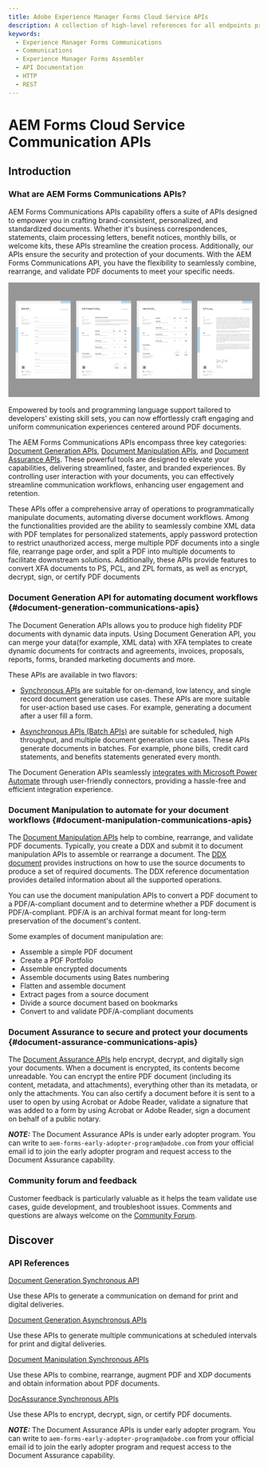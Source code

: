 ```yaml
---
title: Adobe Experience Manager Forms Cloud Service APIs
description: A collection of high-level references for all endpoints provided by Adobe Experience Manager Forms Cloud Service.
keywords: 
  - Experience Manager Forms Communications
  - Communications
  - Experience Manager Forms Assembler
  - API Documentation
  - HTTP
  - REST
---
```


# AEM Forms Cloud Service Communication APIs

## Introduction

### What are AEM Forms Communications APIs?

AEM Forms Communications APIs capability offers a suite of APIs designed to empower you in crafting brand-consistent, personalized, and standardized documents. Whether it's business correspondences, statements, claim processing letters, benefit notices, monthly bills, or welcome kits, these APIs streamline the creation process. Additionally, our APIs ensure the security and protection of your documents. With the AEM Forms Communications API, you have the flexibility to seamlessly combine, rearrange, and validate PDF documents to meet your specific needs.

![Communications templates](/src/pages/assets/templates.jpeg "Communications templates")

Empowered by tools and programming language support tailored to developers' existing skill sets, you can now effortlessly craft engaging and uniform communication experiences centered around PDF documents.

The AEM Forms Communications APIs encompass three key categories: [Document Generation APIs](#document-generation-api-for-automating-document-workflows-document-generation-communications-apis), [Document Manipulation APIs](#document-manipulation-to-automate-for-your-document-workflows-document-manipulation-communications-apis), and [Document Assurance APIs](#document-assurance-to-secure-and-protect-your-documents-document-assurance-communications-apis). These powerful tools are designed to elevate your capabilities, delivering streamlined, faster, and branded experiences. By controlling user interaction with your documents, you can effectively streamline communication workflows, enhancing user engagement and retention.

These APIs offer a comprehensive array of operations to programmatically manipulate documents, automating diverse document workflows. Among the functionalities provided are the ability to seamlessly combine XML data with PDF templates for personalized statements, apply password protection to restrict unauthorized access, merge multiple PDF documents into a single file, rearrange page order, and split a PDF into multiple documents to facilitate downstream solutions. Additionally, these APIs provide features to convert XFA documents to PS, PCL, and ZPL formats, as well as encrypt, decrypt, sign, or certify PDF documents

### Document Generation API for automating document workflows {#document-generation-communications-apis}

The Document Generation APIs allows you to produce high fidelity PDF documents with dynamic data inputs. Using Document Generation API, you can merge your data(for example, XML data) with XFA templates to create dynamic documents for contracts and agreements, invoices, proposals, reports, forms, branded marketing documents and more.

These APIs are available in two flavors:

* [Synchronous APIs](references/output-sync.md) are suitable for on-demand, low latency, and single record document generation use cases. These APIs are more suitable for user-action based use cases. For example, generating a document after a user fill a form.

* [Asynchronous APIs (Batch APIs)](references/output-batch.md) are suitable for scheduled, high throughput, and multiple document generation use cases. These APIs generate documents in batches. For example, phone bills, credit card statements, and benefits statements generated every month.

The Document Generation APIs seamlessly [integrates with Microsoft Power Automate](https://learn.microsoft.com/en-us/connectors/adobeexperiencemanag/) through user-friendly connectors, providing a hassle-free and efficient integration experience.

### Document Manipulation to automate for your document workflows {#document-manipulation-communications-apis}

The [Document Manipulation APIs](references/assembler-sync.md) help to combine, rearrange, and validate PDF documents. Typically, you create a DDX and submit it to document manipulation APIs to assemble or rearrange a document. The [DDX document](https://helpx.adobe.com/content/dam/help/en/experience-manager/forms-cloud-service/ddxRef.pdf) provides instructions on how to use the source documents to produce a set of required documents. The DDX reference documentation provides detailed information about all the supported operations.

You can use the document manipulation APIs to convert a PDF document to a PDF/A-compliant document and to determine whether a PDF document is PDF/A-compliant. PDF/A is an archival format meant for long-term preservation of the document's content.

Some examples of document manipulation are:

* Assemble a simple PDF document
* Create a PDF Portfolio
* Assemble encrypted documents
* Assemble documents using Bates numbering
* Flatten and assemble document
* Extract pages from a source document
* Divide a source document based on bookmarks
* Convert to and validate PDF/A-compliant documents

### Document Assurance to secure and protect your documents {#document-assurance-communications-apis}

The [Document Assurance APIs](references/docassurance.md) help encrypt, decrypt, and digitally sign your documents. When a document is encrypted, its contents become unreadable. You can encrypt the entire PDF document (including its content, metadata, and attachments), everything other than its metadata, or only the attachments. You can also certify a document before it is sent to a user to open by using Acrobat or Adobe Reader, validate a signature that was added to a form by using Acrobat or Adobe Reader, sign a document on behalf of a public notary.

**_NOTE:_**  The Document Assurance APIs is under early adopter program. You can write to `aem-forms-early-adopter-program@adobe.com` from your official email id to join the early adopter program and request access to the Document Assurance capability.

### Community forum and feedback

Customer feedback is particularly valuable as it helps the team validate use cases, guide development, and troubleshoot issues. Comments and questions are always welcome on the [Community Forum](https://experienceleaguecommunities.adobe.com/t5/adobe-experience-manager-forms/ct-p/adobe-experience-manager-forms-community).

<!-- 

<Resources slots="heading, links"/>

#### Resources

* [AEM Forms Communications overview](https://experienceleague.adobe.com/docs/experience-manager-cloud-service/content/forms/using-communications/aem-forms-cloud-service-communications-introduction.html)

## Overview

AEM Forms Cloud Service Communications provides APIs to:

* Create, assemble, and deliver brand-oriented and personalized communications such as business correspondences, documents, statements, claim processing letters, benefit notices, monthly bills, and welcome kits. These  help you combine a template (XFA or PDF) with customer data to generate documents in PDF, PS, PCL, and ZPL formats. These are known as document generation APIs

* Combine, rearrange, and augment PDF and XDP documents and obtain information about PDF documents. These are known as Document manipulation APIs.

These APIs are available in two flavors:

* **Synchronous APIs** are suitable for on-demand, low latency, and single record document generation use cases. These APIs are more suitable for user-action based use cases. For example, generating a document after a user fill a form.

* **Asynchronous APIs (Batch APIs)** are suitable for scheduled, high throughput, and multiple document generation use cases. These APIs generate documents in batches. For example, phone bills, credit card statements, and benefits statements generated every month.

## Discover

<DiscoverBlock slots="heading, link, text"/>

### Get Started

[Authenticate and access Experience Platform APIs](https://experienceleague.adobe.com/docs/experience-platform/landing/platform-apis/api-authentication.html)
    
Follow this tutorial to gather the required authentication credentials for all Experience Platform APIs (except for the Privacy Service API and Reactor API).

<DiscoverBlock slots="link, text"/>

[Authenticate and access the Privacy Service API](https://experienceleague.adobe.com/docs/experience-platform/privacy/api/getting-started.html)
    
Follow this tutorial to gather the required authentication credentials the Privacy Service API.

<DiscoverBlock slots="link, text"/>

[Authenticate and access the Reactor API](https://experienceleague.adobe.com/docs/experience-platform/tags/api/getting-started.html)
    
Follow this tutorial to gather the required authentication credentials for the Reactor API. -->

## Discover

<DiscoverBlock slots="heading, link, text"/>

### API References

[Document Generation Synchronous API](references/output-sync.md)

Use these APIs to generate a communication on demand for print and digital deliveries.

<DiscoverBlock slots="link, text"/>

[Document Generation Asynchronous APIs](references/output-batch.md)

Use these APIs to generate multiple communications at scheduled intervals for print and digital deliveries.

<DiscoverBlock slots="link, text"/>

[Document Manipulation Synchronous APIs](references/assembler-sync.md)

Use these APIs to combine, rearrange, augment PDF and XDP documents and obtain information about PDF documents.

<DiscoverBlock slots="link, text"/>

[DocAssurance Synchronous APIs](references/docassurance.md)

Use these APIs to encrypt, decrypt, sign, or certify PDF documents.

**_NOTE:_**  The Document Assurance APIs is under early adopter program. You can write to `aem-forms-early-adopter-program@adobe.com` from your official email id to join the early adopter program and request access to the Document Assurance capability.
